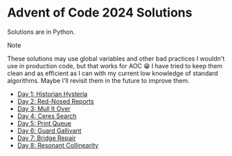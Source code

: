 # Advent of Code 2024 Solutions

Solutions are in Python.

> [!NOTE]
>
> These solutions may use global variables and other bad practices I
> wouldn't use in production code, but that works for AOC :grin: I have tried to
> keep them clean and as efficient as I can with my current low knowledge of
> standard algorithms. Maybe I'll revisit them in the future to improve them.

- [Day 1: Historian Hysteria](01/main.py)
- [Day 2: Red-Nosed Reports](02/main.py)
- [Day 3: Mull It Over](03/main.py)
- [Day 4: Ceres Search](04/main.py)
- [Day 5: Print Queue](05/main.py)
- [Day 6: Guard Gallivant](06/main.py)
- [Day 7: Bridge Repair](07/main.py)
- [Day 8: Resonant Collinearity](08/main.py)
